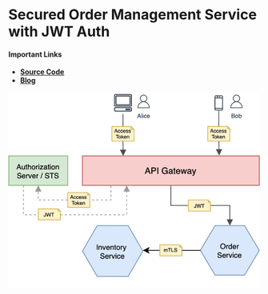# Secured Order Management Service with JWT Auth

#### Important Links
- [**Source Code**](https://github.com/ballerina-platform/module-ballerina-jwt/tree/master/examples/order-management-service)
- [**Blog**](https://medium.com/@ldclakmal/securing-microservices-with-jwt-a16b738b110f)

![Securing Microservice with JWT](./order-management-service-jwt.png)
